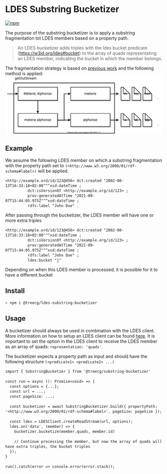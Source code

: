 # LDES Substring Bucketizer
[![npm](https://img.shields.io/npm/v/@treecg/substring-bucketizer)](https://www.npmjs.com/package/@treecg/substring-bucketizer)

The purpose of the substring bucketizer is to apply a substring fragmentation tot LDES members based on a property path.

> An LDES bucketizer adds triples with the ldes bucket predicate (https://w3id.org/ldes#bucket) to the array of quads representating an LDES member, indicating the bucket in which the member belongs.

The fragmentation strategy is based on [previous work](https://github.com/TREEcg/substring_fragmenter) and the following method is applied:
![Fragmentation Strategy](https://raw.githubusercontent.com/TREEcg/substring_fragmenter/main/img/files.svg)

## Example

We assume the following LDES member on which a substring fragmentation with the property path set to `(<http://www.w3.org/2000/01/rdf-schema#label>)` will be applied.

```ttl
<http://example.ord/id/123@456> dct:created "2002-08-13T16:33:18+02:00"^^xsd:dateTime ;
          dct:isVersionOf <http://example.org/id/123> ;
          prov:generatedAtTime "2021-09-07T15:44:05.975Z"^^xsd:dateTime ;
          rdfs:label "John Doe" .
```

After passing through the bucketizer, the LDES member will have one or more extra triples
```ttl
<http://example.ord/id/123@456> dct:created "2002-08-13T16:33:18+02:00"^^xsd:dateTime ;
          dct:isVersionOf <http://example.org/id/123> ;
          prov:generatedAtTime "2021-09-07T15:44:05.975Z"^^xsd:dateTime ;
          rdfs:label "John Doe" ;
          ldes:bucket "j"
```

Depending on when this LDES member is processed, it is possible for it to have a different bucket


## Install

```bash
> npm i @treecg/ldes-substring-bucketizer
```

## Usage

A bucketizer should always be used in combination with the LDES client. More information on how to setup an LDES client can be found [here](https://github.com/TREEcg/event-stream-client/tree/main/packages/actor-init-ldes-client). It is important to set the option in the LDES client to receive the LDES member as an array of quads: `representation: 'quads'`.

The bucketizer expects a property path as input and should have the following structure `(<predicate1> <predicate2> ...)`

```
import { SubstringBucketzer } from '@treecg/substring-bucketizer'

const run = async (): Promise<void> => {
  const options = {...};
  const url = ...;
  const pageSize: ...;

  const bucketizer = await SubstringBucketizer.build({ propertyPath: '<http://www.w3.org/2000/01/rdf-schema#label>', pageSize: pageSize });

  const ldes = LDESClient.createReadStream(url, options);
  ldes.on('data', (member) => {
    bucketizer.bucketize(member.quads, member.id)

    // Continue processing the member, but now the array of quads will have extra triples, the bucket triples
  });
}

run().catch(error => console.error(error.stack));
```
